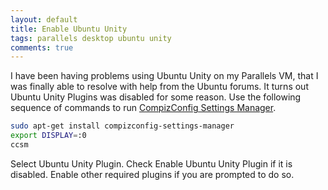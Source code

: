 ```yaml
---
layout: default
title: Enable Ubuntu Unity
tags: parallels desktop ubuntu unity
comments: true
---
```


I have been having problems using Ubuntu Unity on my Parallels VM, that I was finally able to resolve with help from the Ubuntu forums. It turns out Ubuntu Unity Plugins was disabled for some reason. Use the following sequence of commands to run [CompizConfig Settings Manager](https://apps.ubuntu.com/cat/applications/compizconfig-settings-manager/).

```bash
sudo apt-get install compizconfig-settings-manager
export DISPLAY=:0
ccsm
```

Select Ubuntu Unity Plugin. Check Enable Ubuntu Unity Plugin if it is disabled. Enable other required plugins if you are prompted to do so.

